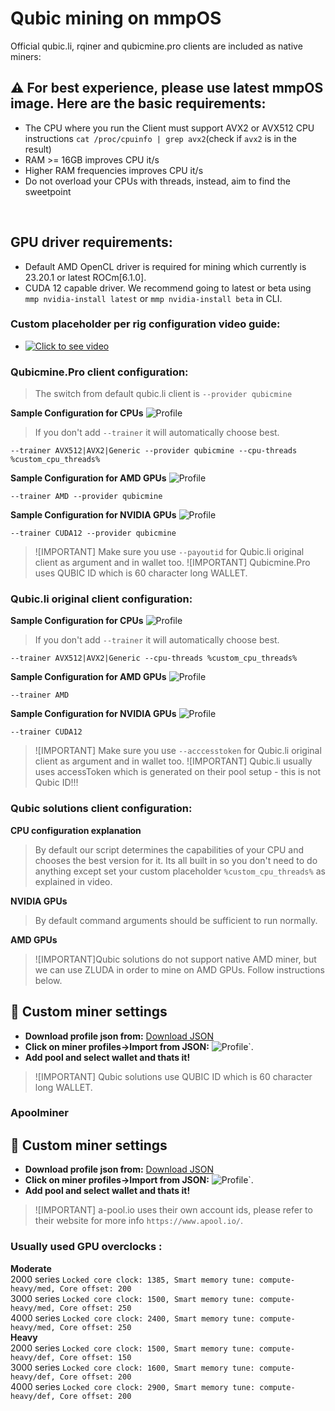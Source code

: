# Qubic mining on mmpOS


Official qubic.li, rqiner and qubicmine.pro clients are included as native miners:
<br>

## :warning: For best experience, please use latest mmpOS image. Here are the basic requirements:

-   The CPU where you run the Client must support AVX2 or AVX512 CPU instructions
    `cat /proc/cpuinfo | grep avx2`(check if `avx2` is in the result)
-   RAM >= 16GB improves CPU it/s
-   Higher RAM frequencies improves CPU it/s
-   Do not overload your CPUs with threads, instead, aim to find the sweetpoint

<br>

## GPU driver requirements:
-	Default AMD OpenCL driver is required for mining which currently is 23.20.1 or latest ROCm[6.1.0].
-	CUDA 12 capable driver. We recommend going to latest or beta using `mmp nvidia-install latest` or `mmp nvidia-install beta` in CLI.

### Custom placeholder per rig configuration video guide:
-	[![Click to see video](/movs/8190556357408478139.gif)](/movs/8190556357408478139.mov)  

### Qubicmine.Pro client configuration:
> The switch from default qubic.li client is `--provider qubicmine`

**Sample Configuration for CPUs**
![Profile](/imgs/qubicmine-cpu.png)  
> If you don't add `--trainer` it will automatically choose best.  

```
--trainer AVX512|AVX2|Generic --provider qubicmine --cpu-threads %custom_cpu_threads%
```

**Sample Configuration for AMD GPUs**
![Profile](/imgs/qubicmine-amd.png)  

```
--trainer AMD --provider qubicmine
```

**Sample Configuration for NVIDIA GPUs**
![Profile](/imgs/qubicmine-nvidia.png)  

```
--trainer CUDA12 --provider qubicmine
```
>![IMPORTANT] Make sure you use `--payoutid` for Qubic.li original client as argument and in wallet too.
>![IMPORTANT] Qubicmine.Pro uses QUBIC ID which is 60 character long WALLET.

### Qubic.li original client configuration:
**Sample Configuration for CPUs**
![Profile](/imgs/qli-cpu.png)  
> If you don't add `--trainer` it will automatically choose best.  

```
--trainer AVX512|AVX2|Generic --cpu-threads %custom_cpu_threads%
```

**Sample Configuration for AMD GPUs**
![Profile](/imgs/qli-amd.png)  

```
--trainer AMD
```

**Sample Configuration for NVIDIA GPUs**
![Profile](/imgs/qli-nvidia.png)  

```
--trainer CUDA12
```
>![IMPORTANT] Make sure you use `--acccesstoken` for Qubic.li original client as argument and in wallet too.
>![IMPORTANT] Qubic.li usually uses accessToken which is generated on their pool setup - this is not Qubic ID!!!

### Qubic solutions client configuration:
**CPU configuration explanation** 
> By default our script determines the capabilities of your CPU and chooses the best version for it.
> Its all built in so you don't need to do anything except set your custom placeholder `%custom_cpu_threads%` as explained in video.

**NVIDIA GPUs**  
> By default command arguments should be sufficient to run normally.

**AMD GPUs**  
> ![IMPORTANT]Qubic solutions do not support native AMD miner, but we can use ZLUDA in order to mine on AMD GPUs. Follow instructions below.
## :wrench: Custom miner settings

-   **Download profile json from:** [Download JSON](https://github.com/ddobreff/mmpos/releases/download/v0.5.0/qubic-rqiner-zluda.json)
-   **Click on miner profiles->Import from JSON:** ![Profile](/imgs/import_profile.png)`.
-   **Add pool and select wallet and thats it!**
>![IMPORTANT] Qubic solutions use QUBIC ID which is 60 character long WALLET.

### Apoolminer
## :wrench: Custom miner settings

-   **Download profile json from:** [Download JSON](https://github.com/ddobreff/mmpos/releases/download/v1.3.2/apoolminer-qubic.json)
-   **Click on miner profiles->Import from JSON:** ![Profile](/imgs/import_profile.png)`.
-   **Add pool and select wallet and thats it!**
>![IMPORTANT] a-pool.io uses their own account ids, please refer to their website for more info `https://www.apool.io/`.

### Usually used GPU overclocks :
**Moderate**  
2000 series `Locked core clock: 1385, Smart memory tune: compute-heavy/med, Core offset: 200`  
3000 series `Locked core clock: 1500, Smart memory tune: compute-heavy/med, Core offset: 250`  
4000 series `Locked core clock: 2400, Smart memory tune: compute-heavy/med, Core offset: 250`  
**Heavy**  
2000 series `Locked core clock: 1500, Smart memory tune: compute-heavy/def, Core offset: 150`  
3000 series `Locked core clock: 1600, Smart memory tune: compute-heavy/def, Core offset: 200`  
4000 series `Locked core clock: 2900, Smart memory tune: compute-heavy/def, Core offset: 200`  
